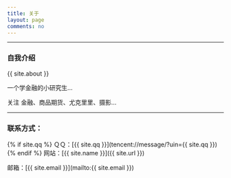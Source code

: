 ```yaml
---
title: 关于
layout: page
comments: no
---
```


---
### 自我介绍

{{ site.about }}

一个学金融的小研究生...

关注 金融、商品期货、尤克里里、摄影...



----

### 联系方式：

{% if site.qq %}
ＱＱ：[{{ site.qq }}](tencent://message/?uin={{ site.qq }})
{% endif %}
网站：[{{ site.name }}]({{ site.url }})

邮箱：[{{ site.email }}](mailto:{{ site.email }})
